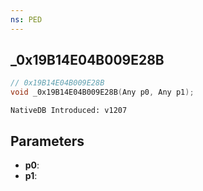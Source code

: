 ```yaml
---
ns: PED
---
```

## _0x19B14E04B009E28B

```c
// 0x19B14E04B009E28B
void _0x19B14E04B009E28B(Any p0, Any p1);
```

```
NativeDB Introduced: v1207
```

## Parameters
* **p0**:
* **p1**:
